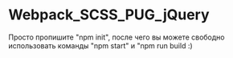 # Webpack_SCSS_PUG_jQuery
Просто пропишите "npm init", после чего вы можете свободно использовать команды "npm start" и "npm run build :)
